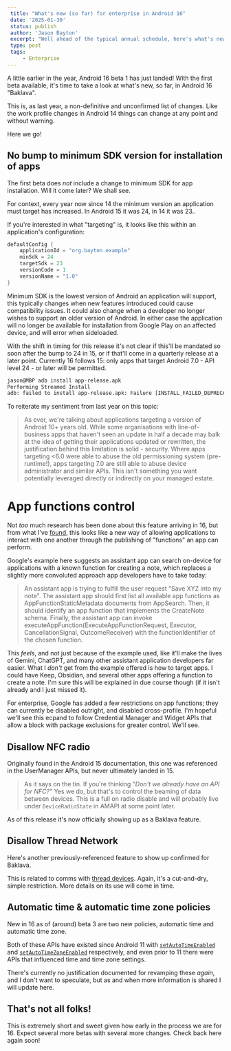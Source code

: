 ```yaml
---
 title: "What's new (so far) for enterprise in Android 16"
 date: '2025-01-30'
 status: publish
 author: 'Jason Bayton'
 excerpt: "Well ahead of the typical annual schedule, here's what's new (so far) in Android 16 for enterprise."
 type: post
 tags:
     - Enterprise
---
```


A little earlier in the year, Android 16 beta 1 has just landed! With the first beta available, it's time to take a look at what's new, so far, in Android 16 "Baklava".

This is, as last year, a non-definitive and unconfirmed list of changes. Like the work profile changes in Android 14 things can change at any point and without warning. 

Here we go!

## No bump to minimum SDK version for installation of apps

The first beta does _not_ include a change to minimum SDK for app installation. Will it come later? We shall see. 

For context, every year now since 14 the minimum version an application must target has increased. In Android 15 it was 24, in 14 it was 23.. 

If you're interested in what "targeting" is, it looks like this within an application's configuration:

```kotlin
defaultConfig {
    applicationId = "org.bayton.example"
    minSdk = 24
    targetSdk = 23
    versionCode = 1
    versionName = "1.0"
}
```

Minimum SDK is the lowest version of Android an application will support, this typically changes when new features introduced could cause compatibility issues. It could also change when a developer no longer wishes to support an older version of Android. In either case the application will no longer be available for installation from Google Play on an affected device, and will error when sideloaded.

With the shift in timing for this release it's not clear if this'll be mandated so soon after the bump to 24 in 15, or if that'll come in a quarterly release at a later point. Currently 16 follows 15: only apps that target Android 7.0 - API level 24 - or later will be permitted. 

```bash
jason@MBP adb install app-release.apk
Performing Streamed Install
adb: failed to install app-release.apk: Failure [INSTALL_FAILED_DEPRECATED_SDK_VERSION: App package must target at least SDK version 24, but found 23]
```

To reiterate my sentiment from last year on this topic: 

> As ever, we're talking about applications targeting a version of Android 10+ years old. While some organisations with line-of-business apps that haven't seen an update in half a decade may balk at the idea of getting their applications updated or rewritten, the justification behind this limitation is solid - security. Where apps targeting <6.0 were able to abuse the old permissioning system (pre-runtime!), apps targeting 7.0 are still able to abuse device administrator and similar APIs. This isn't something you want potentially leveraged directly or indirectly on your managed estate.

# App functions control

Not _too_ much research has been done about this feature arriving in 16, but from what I've [found](https://developer.android.com/reference/android/app/appfunctions/AppFunctionManager), this looks like a new way of allowing applications to interact with one another through the publishing of "functions" an app can perform. 

Google's example here suggests an assistant app can search on-device for applications with a known function for creating a note, which replaces a slightly more convoluted approach app developers have to take today:

> An assistant app is trying to fulfill the user request "Save XYZ into my note". The assistant app should first list all available app functions as AppFunctionStaticMetadata documents from AppSearch. Then, it should identify an app function that implements the CreateNote schema. Finally, the assistant app can invoke executeAppFunction(ExecuteAppFunctionRequest, Executor, CancellationSignal, OutcomeReceiver) with the functionIdentifier of the chosen function.

This _feels_, and not just because of the example used, like it'll make the lives of Gemini, ChatGPT, and many other assistant application developers far easier. What I _don't_ get from the example offered is how to target apps. I could have Keep, Obsidian, and several other apps offering a function to create a note. I'm sure this will be explained in due course though (if it isn't already and I just missed it).

For enterprise, Google has added a few restrictions on app functions; they can currently be disabled outright, and disabled cross-profile. I'm hopeful we'll see this ecpand to follow Credential Manager and Widget APIs that allow a block with package exclusions for greater control. We'll see.

## Disallow NFC radio

Originally found in the Android 15 documentation, this one was referenced in the UserManager APIs, but never ultimately landed in 15. 

> As it says on the tin. If you're thinking _"Don't we already have an API for NFC?"_ Yes we do, but that's to control the beaming of data between devices. This is a full on radio disable and will probably live under `DeviceRadioState` in AMAPI at some point later.

As of this release it's now officially showing up as a Baklava feature.

## Disallow Thread Network

Here's another previously-referenced feature to show up confirmed for Baklava.

This is related to comms with [thread devices](https://en.wikipedia.org/wiki/Thread_(network_protocol)). Again, it's a cut-and-dry, simple restriction. More details on its use will come in time.

## Automatic time & automatic time zone policies

New in 16 as of (around) beta 3 are two new policies, automatic time and automatic time zone.

Both of these APIs have existed since Android 11 with [`setAutoTimeEnabled`](https://developer.android.com/reference/android/app/admin/DevicePolicyManager#setAutoTimeEnabled(android.content.ComponentName,%20boolean)) and [`setAutoTimeZoneEnabled`](https://developer.android.com/reference/android/app/admin/DevicePolicyManager#setAutoTimeZoneEnabled(android.content.ComponentName,%20boolean)) respectively, and even prior to 11 there were APIs that influenced time and time zone settings.

There's currently no justification documented for revamping these _again_, and I don't want to speculate, but as and when more information is shared I will update here.

## That's not all folks!

This is extremely short and sweet given how early in the process we are for 16. Expect several more betas with several more changes. Check back here again soon!